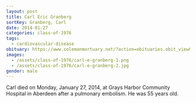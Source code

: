 ```yaml
---
layout: post
title: Carl Eric Granberg
sortKey: Granberg, Carl
date: 2014-01-27
categories: class-of-1976
tags:
  - cardiovascular-disease
obituary: https://www.colemanmortuary.net/?action=obituaries.obit_view&o_id=2403378&fh_id=10358
images:
  - /assets/class-of-1976/carl-e-granberg-1.png
  - /assets/class-of-1976/carl-e-granberg-2.jpg
gender: male
---
```

Carl died on Monday, January 27, 2014, at Grays Harbor Community Hospital in Aberdeen after a pulmonary embolism. He was 55 years old.
